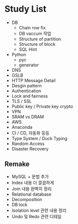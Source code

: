 # Study List

- DB
  - Chain row fix
  - DB vaccum 작업
  - Structure of partition
  - Structure of block
  - SQL Hint
- Python
  - pyc
  - generator
- DNS
- GSLB
- HTTP Message Detail
- Desgin pattern
- Authentication
- Lock and fairness
- TLS / SSL
- Public key / Private key crypto
- VPN
- SRAM vs DRAM
- AWS
- Anaconda
- CI / CD, 자동화 등등
- Type System / Duck Typing
- Random Access
- Disaster Recovery

## Remake

- MySQL + 문법 추가
- Index 내용 더 깔끔하게
- Join 내용 완벽히 정리
- Relational database
- Decomposition
- DB lock
- Isolation level 관련 내용 정리
- Undo 및 Redo 관련 디테일
